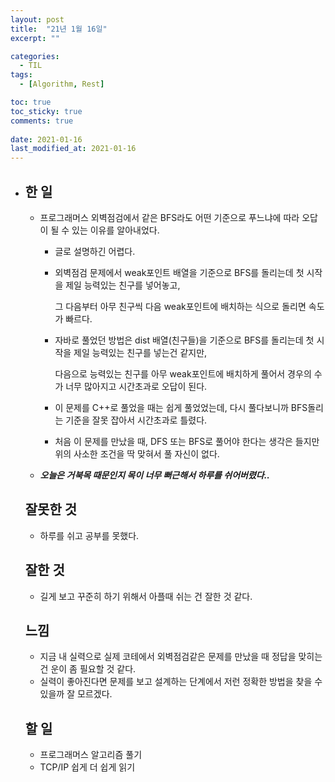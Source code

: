 ```yaml
---
layout: post
title:  "21년 1월 16일"
excerpt: ""

categories:
  - TIL
tags:
  - [Algorithm, Rest]

toc: true
toc_sticky: true
comments: true
 
date: 2021-01-16
last_modified_at: 2021-01-16
---
```

- ## 한 일

  - 프로그래머스 외벽점검에서 같은 BFS라도 어떤 기준으로 푸느냐에 따라 오답이 될 수 있는 이유를 알아내었다.

    - 글로 설명하긴 어렵다.

    - 외벽점검 문제에서 weak포인트 배열을 기준으로 BFS를 돌리는데 첫 시작을 제일 능력있는 친구를 넣어놓고,

      그 다음부터 아무 친구씩 다음 weak포인트에 배치하는 식으로 돌리면 속도가 빠르다.

    - 자바로 풀었던 방법은 dist 배열(친구들)을 기준으로 BFS를 돌리는데 첫 시작을 제일 능력있는 친구를 넣는건 같지만,

      다음으로 능력있는 친구를 아무 weak포인트에 배치하게 풀어서 경우의 수가 너무 많아지고 시간초과로 오답이 된다.

    - 이 문제를 C++로 풀었을 때는 쉽게 풀었었는데, 다시 풀다보니까 BFS돌리는 기준을 잘못 잡아서 시간초과로 틀렸다.
    - 처음 이 문제를 만났을 때, DFS 또는 BFS로 풀어야 한다는 생각은 들지만 위의 사소한 조건을 딱 맞혀서 풀 자신이 없다.

  - ***오늘은 거북목 때문인지 목이 너무 뻐근해서 하루를 쉬어버렸다..***

  ## 잘못한 것

  - 하루를 쉬고 공부를 못했다.

  ## 잘한 것

  - 길게 보고 꾸준히 하기 위해서 아플때 쉬는 건 잘한 것 같다.

  ## 느낌

  - 지금 내 실력으로 실제 코테에서 외벽점검같은 문제를 만났을 때 정답을 맞히는건 운이 좀 필요할 것 같다.
  - 실력이 좋아진다면 문제를 보고 설계하는 단계에서 저런 정확한 방법을 찾을 수 있을까 잘 모르겠다.

  ## 할 일

  - 프로그래머스 알고리즘 풀기
  - TCP/IP 쉽게 더 쉽게 읽기